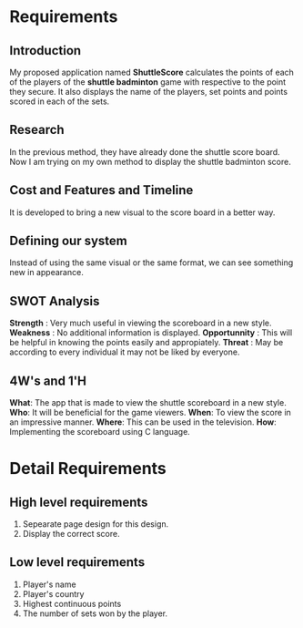 # Requirements
## Introduction
  My proposed application named **ShuttleScore** calculates the points of each of the players of the **shuttle badminton** game with respective to the point they secure. It also displays the name of the players, set points and points scored in each of the sets.
## Research
  In the previous method, they have already done the shuttle score board. Now I am trying on my own method to display the shuttle badminton score.
## Cost and Features and Timeline
  It is developed to bring a new visual to the score board in a better way.
## Defining our system
  Instead of using the same visual or the same format, we can see something new in appearance.
## SWOT Analysis
**Strength** : Very much useful in viewing the scoreboard in a new style.
**Weakness** : No additional information is displayed.
**Opportunnity** : This will be helpful in knowing the points easily and appropiately.
**Threat** : May be according to every individual it may not be liked by everyone.
## 4W's and 1'H
**What**: The app that is made to view the shuttle scoreboard in a new style.
**Who**: It will be beneficial for the game viewers.
**When**: To view the score in an impressive manner.
**Where**: This can be used in the television.
**How**: Implementing the scoreboard using C language.
# Detail Requirements
## High level requirements
1. Sepearate page design for this design.
2. Display the correct score.
## Low level requirements
1. Player's name
2. Player's country
3. Highest continuous points
4. The number of sets won by the player.

